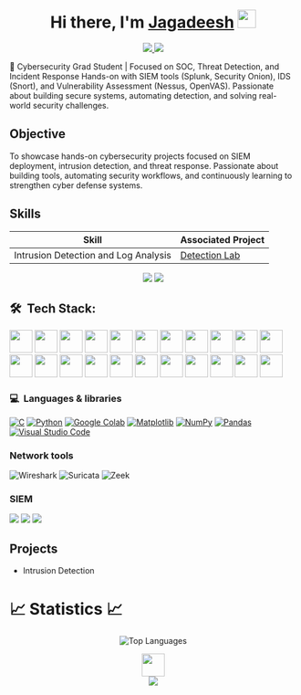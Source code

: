 <h1 align="center">Hi there, I'm <a href="https://www.blackcater.win/" target="_blank">Jagadeesh</a> <img
src="https://github.com/blackcater/blackcater/raw/main/images/Hi.gif" height="32" /></h1>

<p align="center">
  <a href="https://www.linkedin.com/in/jagadeesh-varma-kakarlapudi/">
    <img src="https://skillicons.dev/icons?i=linkedin" />
  <a href="mailto:jagadeeshvarmasce@gmail.com">
    <img src="https://skillicons.dev/icons?i=gmail" />
  </a>
</p>

🔐 Cybersecurity Grad Student | Focused on SOC, Threat Detection, and Incident Response
Hands-on with SIEM tools (Splunk, Security Onion), IDS (Snort), and Vulnerability Assessment (Nessus, OpenVAS).
Passionate about building secure systems, automating detection, and solving real-world security challenges.


## Objective

To showcase hands-on cybersecurity projects focused on SIEM deployment, intrusion detection, and threat response. Passionate about building tools, automating security workflows, and continuously learning to strengthen cyber defense systems.

## Skills

| Skill                                         | Associated Project         |
|-----------------------------------------------|----------------------------|
| Intrusion Detection and Log Analysis          | <a href="https://github.com/asce-tech/intrusion-Detection"> Detection Lab</a>|

<p align="center">
  <img src="/assets/snake.svg">             
  <img src="/assets/line.gif">             
</p>

## 🛠 &nbsp;Tech Stack:
<div align="left">
  <img src="https://skillicons.dev/icons?i=anaconda" height="40"/>
  <img src="https://skillicons.dev/icons?i=arch" height="40"/>
  <img src="https://skillicons.dev/icons?i=arduino" height="40"/>
  <img src="https://skillicons.dev/icons?i=azure" height="40"/>
  <img src="https://skillicons.dev/icons?i=bash" height="40"/>
  <img src="https://skillicons.dev/icons?i=elasticsearch" height="40"/>
  <img src="https://skillicons.dev/icons?i=gcp" height="40"/>
  <img src="https://skillicons.dev/icons?i=git" height="40"/>
  <img src="https://skillicons.dev/icons?i=github" height="40"/>
  <img src="https://skillicons.dev/icons?i=html" height="40"/>
  <img src="https://skillicons.dev/icons?i=ai" height="40"/>
  <img src="https://skillicons.dev/icons?i=kali" height="40"/>
  <img src="https://skillicons.dev/icons?i=linux" height="40"/>
  <img src="https://skillicons.dev/icons?i=powershell" height="40"/>
  <img src="https://skillicons.dev/icons?i=pycharm" height="40"/>
  <img src="https://skillicons.dev/icons?i=py" height="40"/>
  <img src="https://skillicons.dev/icons?i=stackoverflow" height="40"/>
  <img src="https://skillicons.dev/icons?i=ubuntu" height="40"/>
  <img src="https://skillicons.dev/icons?i=visualstudio" height="40"/>
  <img src="https://skillicons.dev/icons?i=windows" height="40"/>
  <img src="https://skillicons.dev/icons?i=vim" height="40"/>
  <img src="https://skillicons.dev/icons?i=debian" height="40"/>
</div> 

### 💻 &nbsp;Languages & libraries
[![C](https://img.shields.io/badge/C-00599C?logo=c&logoColor=white)](#)
[![Python](https://img.shields.io/badge/Python-3776AB?logo=python&logoColor=fff)](#)
[![Google Colab](https://img.shields.io/badge/Google%20Colab-F9AB00?logo=googlecolab&logoColor=fff)](#)
[![Matplotlib](https://custom-icon-badges.demolab.com/badge/Matplotlib-71D291?logo=matplotlib&logoColor=fff)](#)
[![NumPy](https://img.shields.io/badge/NumPy-4DABCF?logo=numpy&logoColor=fff)](#)
[![Pandas](https://img.shields.io/badge/Pandas-150458?logo=pandas&logoColor=fff)](#)
[![Visual Studio Code](https://custom-icon-badges.demolab.com/badge/Visual%20Studio%20Code-0078d7.svg?logo=vsc&logoColor=white)](#)

### Network tools 
<p>
<img alt="Wireshark" src="https://img.shields.io/badge/-Wireshark-1679A7?&style=flat-square&logo=Wireshark&logoColor=white"/>
<img alt="Suricata" src="https://img.shields.io/badge/-Suricata-EF3B2D?&style=flat-square&logo=https://suricata.io/wp-content/uploads/2023/09/Logo-Suricata-vert-R.jpg&logoColor=white"/>
<img alt="Zeek" src="https://img.shields.io/badge/-Zeek-777BB4?&style=flat-square&logo=Zeek&logoColor=white"/>
</p> 

### SIEM
<div>
    <img src="https://img.shields.io/badge/-Microsoft_Sentinel-0078D4?&style=for-the-badge&logo=Microsoft&logoColor=white" />
    <img src="https://img.shields.io/badge/-Splunk-000000?&style=for-the-badge&logo=Splunk&logoColor=white" />
    <img src="https://img.shields.io/badge/-Elastic-005571?&style=for-the-badge&logo=Elastic&logoColor=white" />
</div>

## Projects
- Intrusion Detection

# 📈 Statistics 📈
<p align="center">
  <img src="https://github-readme-stats.vercel.app/api/top-langs/?username=jagadeeshvarma&layout=compact&theme=tokyonight" alt="Top Languages" />
</p>


<p style="text-align: center;">
  <img src="https://raw.githubusercontent.com/innng/innng/master/assets/kyubey.gif" height="40" />
  <br>
  <img src="https://capsule-render.vercel.app/api?type=waving&color=gradient&height=60&section=footer&width=100" />
</p>

